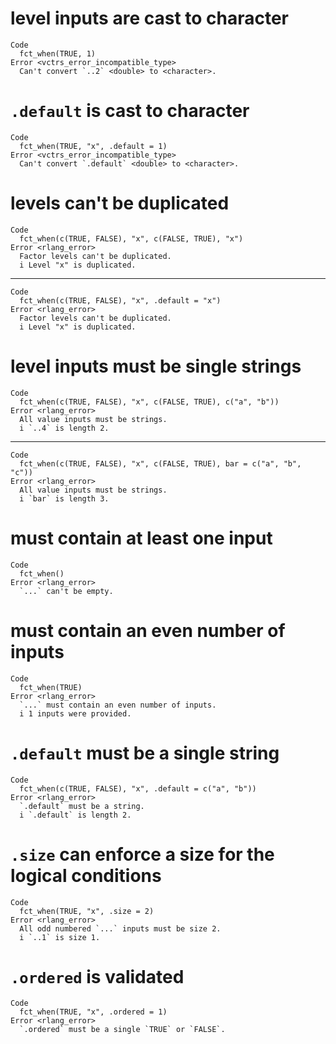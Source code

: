 # level inputs are cast to character

    Code
      fct_when(TRUE, 1)
    Error <vctrs_error_incompatible_type>
      Can't convert `..2` <double> to <character>.

# `.default` is cast to character

    Code
      fct_when(TRUE, "x", .default = 1)
    Error <vctrs_error_incompatible_type>
      Can't convert `.default` <double> to <character>.

# levels can't be duplicated

    Code
      fct_when(c(TRUE, FALSE), "x", c(FALSE, TRUE), "x")
    Error <rlang_error>
      Factor levels can't be duplicated.
      i Level "x" is duplicated.

---

    Code
      fct_when(c(TRUE, FALSE), "x", .default = "x")
    Error <rlang_error>
      Factor levels can't be duplicated.
      i Level "x" is duplicated.

# level inputs must be single strings

    Code
      fct_when(c(TRUE, FALSE), "x", c(FALSE, TRUE), c("a", "b"))
    Error <rlang_error>
      All value inputs must be strings.
      i `..4` is length 2.

---

    Code
      fct_when(c(TRUE, FALSE), "x", c(FALSE, TRUE), bar = c("a", "b", "c"))
    Error <rlang_error>
      All value inputs must be strings.
      i `bar` is length 3.

# must contain at least one input

    Code
      fct_when()
    Error <rlang_error>
      `...` can't be empty.

# must contain an even number of inputs

    Code
      fct_when(TRUE)
    Error <rlang_error>
      `...` must contain an even number of inputs.
      i 1 inputs were provided.

# `.default` must be a single string

    Code
      fct_when(c(TRUE, FALSE), "x", .default = c("a", "b"))
    Error <rlang_error>
      `.default` must be a string.
      i `.default` is length 2.

# `.size` can enforce a size for the logical conditions

    Code
      fct_when(TRUE, "x", .size = 2)
    Error <rlang_error>
      All odd numbered `...` inputs must be size 2.
      i `..1` is size 1.

# `.ordered` is validated

    Code
      fct_when(TRUE, "x", .ordered = 1)
    Error <rlang_error>
      `.ordered` must be a single `TRUE` or `FALSE`.


